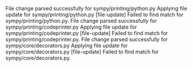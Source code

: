 File change parsed successfully for sympy/printing/python.py
Applying file update for sympy/printing/python.py
[file-update] Failed to find match for sympy/printing/python.py.
File change parsed successfully for sympy/printing/codeprinter.py
Applying file update for sympy/printing/codeprinter.py
[file-update] Failed to find match for sympy/printing/codeprinter.py.
File change parsed successfully for sympy/core/decorators.py
Applying file update for sympy/core/decorators.py
[file-update] Failed to find match for sympy/core/decorators.py.
